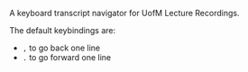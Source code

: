 A keyboard transcript navigator for UofM Lecture Recordings.

The default keybindings are:
- `,` to go back one line
- `.` to go forward one line